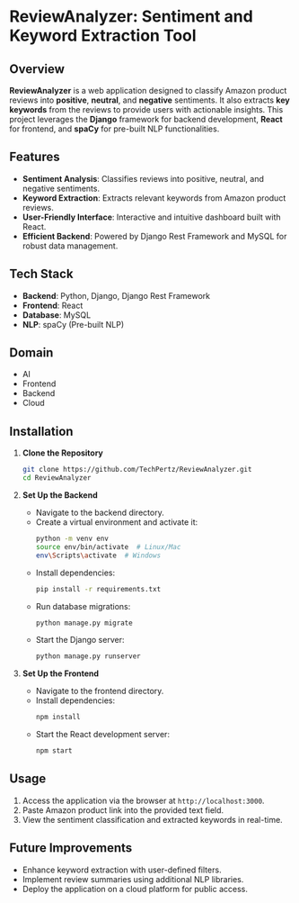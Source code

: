 # ReviewAnalyzer: Sentiment and Keyword Extraction Tool

## Overview
**ReviewAnalyzer** is a web application designed to classify Amazon product reviews into **positive**, **neutral**, and **negative** sentiments. It also extracts **key keywords** from the reviews to provide users with actionable insights. This project leverages the **Django** framework for backend development, **React** for frontend, and **spaCy** for pre-built NLP functionalities.

## Features
- **Sentiment Analysis**: Classifies reviews into positive, neutral, and negative sentiments.
- **Keyword Extraction**: Extracts relevant keywords from Amazon product reviews.
- **User-Friendly Interface**: Interactive and intuitive dashboard built with React.
- **Efficient Backend**: Powered by Django Rest Framework and MySQL for robust data management.

## Tech Stack
- **Backend**: Python, Django, Django Rest Framework
- **Frontend**: React
- **Database**: MySQL
- **NLP**: spaCy (Pre-built NLP)

## Domain
- AI
- Frontend
- Backend
- Cloud

## Installation

1. **Clone the Repository**
   ```bash
   git clone https://github.com/TechPertz/ReviewAnalyzer.git
   cd ReviewAnalyzer
   ```

2. **Set Up the Backend**
   - Navigate to the backend directory.
   - Create a virtual environment and activate it:
     ```bash
     python -m venv env
     source env/bin/activate  # Linux/Mac
     env\Scripts\activate  # Windows
     ```
   - Install dependencies:
     ```bash
     pip install -r requirements.txt
     ```
   - Run database migrations:
     ```bash
     python manage.py migrate
     ```
   - Start the Django server:
     ```bash
     python manage.py runserver
     ```

3. **Set Up the Frontend**
   - Navigate to the frontend directory.
   - Install dependencies:
     ```bash
     npm install
     ```
   - Start the React development server:
     ```bash
     npm start
     ```

## Usage
1. Access the application via the browser at `http://localhost:3000`.
2. Paste Amazon product link into the provided text field.
3. View the sentiment classification and extracted keywords in real-time.

## Future Improvements
- Enhance keyword extraction with user-defined filters.
- Implement review summaries using additional NLP libraries.
- Deploy the application on a cloud platform for public access.
